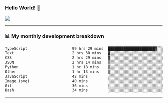### Hello World! 👋

<a>
  <img align="center" src="https://github-readme-stats.vercel.app/api?username=megatunger&count_private=true&include_all_commits=true&bg_color=30,56CCF2,2F80ED&title_color=fff&text_color=fff" />
</a>

------
### 📊 My monthly development breakdown

<!--START_SECTION:waka-->

```txt
TypeScript                    99 hrs 29 mins  █████████████████████▓░░░   87.00 %
Text                          2 hrs 30 mins   ▓░░░░░░░░░░░░░░░░░░░░░░░░   02.20 %
CSS                           2 hrs 29 mins   ▓░░░░░░░░░░░░░░░░░░░░░░░░   02.18 %
JSON                          2 hrs 14 mins   ▒░░░░░░░░░░░░░░░░░░░░░░░░   01.95 %
Python                        1 hr 18 mins    ▒░░░░░░░░░░░░░░░░░░░░░░░░   01.14 %
Other                         1 hr 13 mins    ▒░░░░░░░░░░░░░░░░░░░░░░░░   01.07 %
JavaScript                    42 mins         ░░░░░░░░░░░░░░░░░░░░░░░░░   00.62 %
Image (svg)                   40 mins         ░░░░░░░░░░░░░░░░░░░░░░░░░   00.59 %
Git                           36 mins         ░░░░░░░░░░░░░░░░░░░░░░░░░   00.52 %
Bash                          34 mins         ░░░░░░░░░░░░░░░░░░░░░░░░░   00.51 %
```

<!--END_SECTION:waka-->

------
